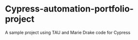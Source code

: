 # Cypress-automation-portfolio-project
 A sample project using TAU and Marie Drake code for Cypress
